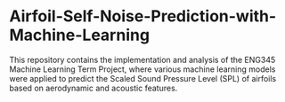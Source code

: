 # Airfoil-Self-Noise-Prediction-with-Machine-Learning
This repository contains the implementation and analysis of the ENG345 Machine Learning Term Project, where various machine learning models were applied to predict the Scaled Sound Pressure Level (SPL) of airfoils based on aerodynamic and acoustic features.
